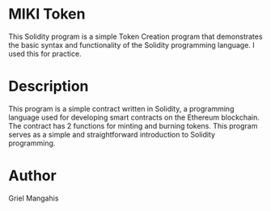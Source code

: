 # MIKI Token
This Solidity program is a simple Token Creation program that demonstrates the basic syntax and functionality of the Solidity programming language. I used this for practice.
# Description
This program is a simple contract written in Solidity, a programming language used for developing smart contracts on the Ethereum blockchain. The contract has 2 functions for minting and burning tokens. This program serves as a simple and straightforward introduction to Solidity programming.
# Author
Griel Mangahis
